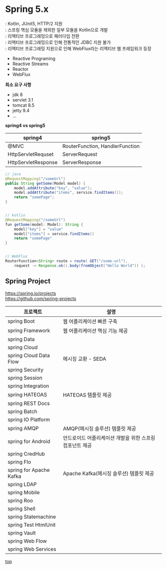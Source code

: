 # Spring 5.x
: Kotlin, JUnit5, HTTP/2 지원    
: 스프링 핵심 모듈을 제외한 일부 모듈을 Kotlin으로 개발           
: 리액티브 프로그래밍으로 패러다임 전환     
: 리액티브 프로그래밍으로 인해 전통적인 JDBC 지원 불가   
: 리액티브 프로그래밍 지원으로 인해 WebFlux라는 리액티브 웹 프레임워크 등장  

- Reactive Programing
- Reactive Streams
- Reactor
- WebFlux


**최소 요구 사항**
- jdk 8
- servlet 3.1
- tomcat 8.5
- jetty 9.4
- ...


**spring4 vs spring5**

spring4 | spring5
---|---
@MVC  | RouterFunction, HandlerFunction
HttpServletRequset  | ServerRequest
HttpServletResponse | ServerResponse


```java
// java
@RequestMapping("/someUrl")
public String getSome(Model model) {
    model.addAttribute("key", "value");
    model.addAttribute("items", service.findItems());
    return "somePage";
}


// kotlin
@RequestMapping("/someUrl")
fun getSome(model: Model): String {
    model["key"] = "value"
    model["items"] = service.findItems()
    return "somePage"
}


// WebFlux
RouterFunction<String> route = route( GET("/some-url"),
    request -> Response.ok().body(fromObject("Hello World")) );
```


## Spring Project
https://spring.io/projects    
https://github.com/spring-projects     


프로젝트 | 설명
---|---
spring Boot             | 웹 어플리케이션 빠른 구축
spring Framework        | 웹 어플리케이션 핵심 기능 제공
spring Data             |
spring Cloud            |
spring Cloud Data Flow  | 메시징 교환 - SEDA
spring Security         |
spring Session          |
spring Integration      |
spring HATEOAS          | HATEOAS 템플릿 제공
spring REST Docs        |
spring Batch            |
spring IO Platform      |
spring AMQP             | AMQP(메시징 솔루션) 템플릿 제공
spring for Android      | 안드로이드 어플리케이션 개발을 위한 스프링 컴포넌트 제공
spring CredHub          |
spring Flo              |
spring for Apache Kafka | Apache Kafka(메시징 솔루션) 템플릿 제공
spring LDAP             |
spring Mobile           |
spring Roo              |
spring Shell            |
spring Statemachine     |
spring Test HtmlUnit    |
spring Vault            |
spring Web Flow         |
spring Web Services     |



[top](#)
